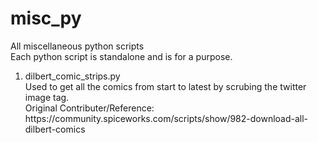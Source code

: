 # misc_py
All miscellaneous python scripts <br>
Each python script is standalone and is for a purpose.<br>
<ol>
  <li> dilbert_comic_strips.py <br>
  Used to get all the comics from start to latest by scrubing the twitter image tag. <br>
  Original Contributer/Reference: https://community.spiceworks.com/scripts/show/982-download-all-dilbert-comics <br>
  </li>
</ol>

